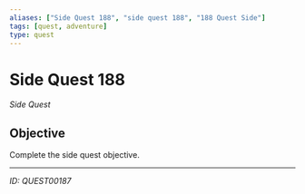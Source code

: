 ```yaml
---
aliases: ["Side Quest 188", "side quest 188", "188 Quest Side"]
tags: [quest, adventure]
type: quest
---
```


# Side Quest 188

*Side Quest*

## Objective
Complete the side quest objective.

---
*ID: QUEST00187*